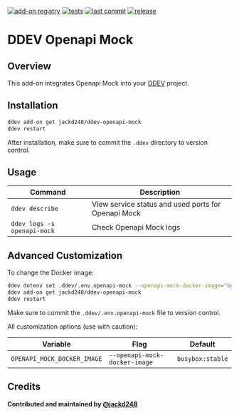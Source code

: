 [![add-on registry](https://img.shields.io/badge/DDEV-Add--on_Registry-blue)](https://addons.ddev.com)
[![tests](https://github.com/jackd248/ddev-openapi-mock/actions/workflows/tests.yml/badge.svg?branch=main)](https://github.com/jackd248/ddev-openapi-mock/actions/workflows/tests.yml?query=branch%3Amain)
[![last commit](https://img.shields.io/github/last-commit/jackd248/ddev-openapi-mock)](https://github.com/jackd248/ddev-openapi-mock/commits)
[![release](https://img.shields.io/github/v/release/jackd248/ddev-openapi-mock)](https://github.com/jackd248/ddev-openapi-mock/releases/latest)

# DDEV Openapi Mock

## Overview

This add-on integrates Openapi Mock into your [DDEV](https://ddev.com/) project.

## Installation

```bash
ddev add-on get jackd248/ddev-openapi-mock
ddev restart
```

After installation, make sure to commit the `.ddev` directory to version control.

## Usage

| Command | Description |
| ------- | ----------- |
| `ddev describe` | View service status and used ports for Openapi Mock |
| `ddev logs -s openapi-mock` | Check Openapi Mock logs |

## Advanced Customization

To change the Docker image:

```bash
ddev dotenv set .ddev/.env.openapi-mock --openapi-mock-docker-image="busybox:stable"
ddev add-on get jackd248/ddev-openapi-mock
ddev restart
```

Make sure to commit the `.ddev/.env.openapi-mock` file to version control.

All customization options (use with caution):

| Variable | Flag | Default |
| -------- | ---- | ------- |
| `OPENAPI_MOCK_DOCKER_IMAGE` | `--openapi-mock-docker-image` | `busybox:stable` |

## Credits

**Contributed and maintained by [@jackd248](https://github.com/jackd248)**
